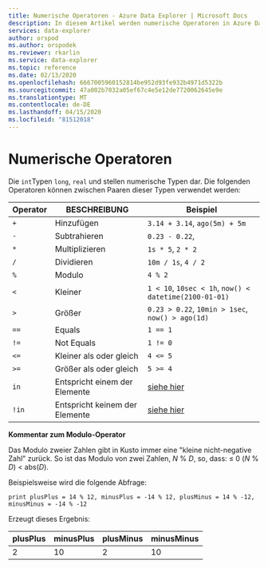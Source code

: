 ```yaml
---
title: Numerische Operatoren - Azure Data Explorer | Microsoft Docs
description: In diesem Artikel werden numerische Operatoren in Azure Data Explorer beschrieben.
services: data-explorer
author: orspod
ms.author: orspodek
ms.reviewer: rkarlin
ms.service: data-explorer
ms.topic: reference
ms.date: 02/13/2020
ms.openlocfilehash: 6667005960152814be952d93fe932b4971d5322b
ms.sourcegitcommit: 47a002b7032a05ef67c4e5e12de7720062645e9e
ms.translationtype: MT
ms.contentlocale: de-DE
ms.lasthandoff: 04/15/2020
ms.locfileid: "81512018"
---
```

# <a name="numerical-operators"></a>Numerische Operatoren

Die `int`Typen `long`, `real` und stellen numerische Typen dar.
Die folgenden Operatoren können zwischen Paaren dieser Typen verwendet werden:

Operator       |BESCHREIBUNG                         |Beispiel
---------------|------------------------------------|-----------------------
`+`            |Hinzufügen                                 |`3.14 + 3.14`, `ago(5m) + 5m`
`-`            |Subtrahieren                            |`0.23 - 0.22`,
`*`            |Multiplizieren                            |`1s * 5`, `2 * 2`
`/`            |Dividieren                              |`10m / 1s`, `4 / 2`
`%`            |Modulo                              |`4 % 2`
`<`            |Kleiner                                |`1 < 10`, `10sec < 1h`, `now() < datetime(2100-01-01)`
`>`            |Größer                             |`0.23 > 0.22`, `10min > 1sec`, `now() > ago(1d)`
`==`           |Equals                              |`1 == 1`
`!=`           |Not Equals                          |`1 != 0`
`<=`           |Kleiner als oder gleich                       |`4 <= 5`
`>=`           |Größer als oder gleich                    |`5 >= 4`
`in`           |Entspricht einem der Elemente       |[siehe hier](inoperator.md)
`!in`          |Entspricht keinem der Elemente   |[siehe hier](inoperator.md)

**Kommentar zum Modulo-Operator**

Das Modulo zweier Zahlen gibt in Kusto immer eine "kleine nicht-negative Zahl" zurück.
So ist das Modulo von zwei Zahlen, *N* % *D*, so, dass: &le; 0 (*N* % *D*) &lt; abs(*D*).

Beispielsweise wird die folgende Abfrage:

```kusto
print plusPlus = 14 % 12, minusPlus = -14 % 12, plusMinus = 14 % -12, minusMinus = -14 % -12
```

Erzeugt dieses Ergebnis:

|plusPlus  | minusPlus  | plusMinus  | minusMinus|
|----------|------------|------------|-----------|
|2         | 10         | 2          | 10        |